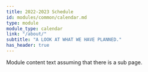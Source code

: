 ```yaml
---
title: 2022-2023 Schedule
id: modules/common/calendar.md
type: module
module_type: calendar
link: "/about/"
subtitle: "A LOOK AT WHAT WE HAVE PLANNED."
has_header: true
---
```

Module content text assuming that there is a sub page.